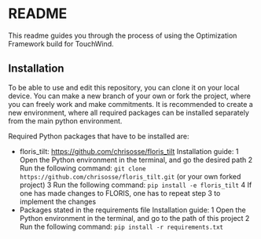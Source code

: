 # README
This readme guides you through the process of using the Optimization Framework build for TouchWind.

## Installation
To be able to use and edit this repository, you can clone it on your local device. You can make a new branch of your own or fork the project, where you can freely work and make commitments. It is recommended to create a new environment, where all required packages can be installed separately from the main python environment.

Required Python packages that have to be installed are:
- floris_tilt: https://github.com/chrisosse/floris_tilt
  Installation guide:
  1 Open the Python environment in the terminal, and go the desired path
  2 Run the following command: `git clone https://github.com/chrisosse/floris_tilt.git` (or your own forked project)
  3 Run the following command: `pip install -e floris_tilt`
  4 If one has made changes to FLORIS, one has to repeat step 3 to implement the changes
- Packages stated in the requirements file
  Installation guide:
  1 Open the Python environment in the terminal, and go to the path of this project
  2 Run the following command: `pip install -r requirements.txt`
